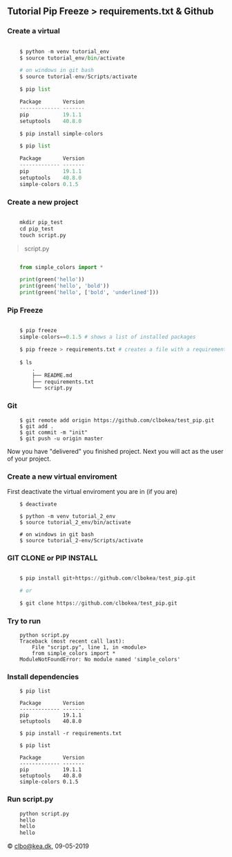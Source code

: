 ## Tutorial Pip Freeze > requirements.txt & Github



### Create a virtual

````python

    $ python -m venv tutorial_env
    $ source tutorial_env/bin/activate

    # on windows in git bash
    $ source tutorial-env/Scripts/activate

    $ pip list

    Package       Version
    ------------- -------
    pip           19.1.1 
    setuptools    40.8.0    

    $ pip install simple-colors

    $ pip list

    Package       Version
    ------------- -------
    pip           19.1.1 
    setuptools    40.8.0 
    simple-colors 0.1.5

````

### Create a new project

````python

    mkdir pip_test
    cd pip_test
    touch script.py

````
>script.py  
````python

    from simple_colors import *

    print(green('hello'))
    print(green('hello', 'bold'))
    print(green('hello', ['bold', 'underlined']))

````
### Pip Freeze

````python

    $ pip freeze 
    simple-colors==0.1.5 # shows a list of installed packages

    $ pip freeze > requirements.txt # creates a file with a requirements list
    
    $ ls
        .
        ├── README.md
        ├── requirements.txt
        └── script.py

````

### Git
````
    $ git remote add origin https://github.com/clbokea/test_pip.git
    $ git add .
    $ git commit -m "init"
    $ git push -u origin master
````

Now you have "delivered" you finished project. Next you will act as the user of your project. 


### Create a new virtual enviroment
First deactivate the virtual enviroment you are in (if you are)

````
    $ deactivate
````
````
    $ python -m venv tutorial_2_env
    $ source tutorial_2_env/bin/activate

    # on windows in git bash
    $ source tutorial_2-env/Scripts/activate

````


### GIT CLONE or PIP INSTALL

````python

    $ pip install git+https://github.com/clbokea/test_pip.git

    # or

    $ git clone https://github.com/clbokea/test_pip.git

````

### Try to run

````
    python script.py
    Traceback (most recent call last):
        File "script.py", line 1, in <module>
        from simple_colors import *
    ModuleNotFoundError: No module named 'simple_colors'
````
### Install dependencies

````
    $ pip list

    Package       Version
    ------------- -------
    pip           19.1.1 
    setuptools    40.8.0    

    $ pip install -r requirements.txt

    $ pip list

    Package       Version
    ------------- -------
    pip           19.1.1 
    setuptools    40.8.0 
    simple-colors 0.1.5

````

### Run script.py

````python
    python script.py
    hello
    hello
    hello
````


&copy; clbo@kea.dk, 09-05-2019